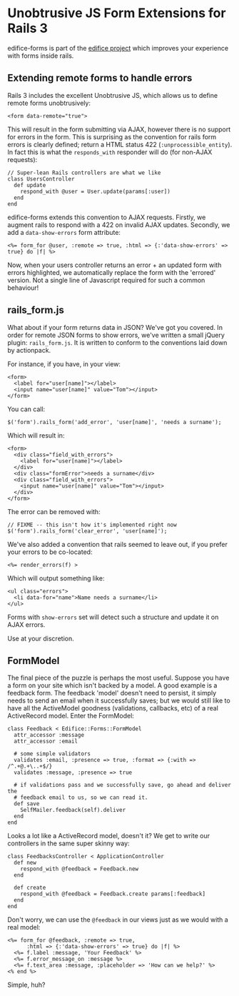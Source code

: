 Unobtrusive JS Form Extensions for Rails 3
==========================================

edifice-forms is part of the [edifice project](https://github.com/tmeasday/edifice) which improves your experience with forms inside rails.

Extending remote forms to handle errors
---------------------------------------

Rails 3 includes the excellent Unobtrusive JS, which allows us to define remote forms unobtrusively:

    <form data-remote="true">

This will result in the form submitting via AJAX, however there is no support for errors in the form. This is surprising as the convention for rails form errors is clearly defined; return a HTML status 422 (`:unprocessible_entity`). In fact this is what the `responds_with` responder will do (for non-AJAX requests):

    // Super-lean Rails controllers are what we like
    class UsersController
      def update
        respond_with @user = User.update(params[:user])
      end
    end

edifice-forms extends this convention to AJAX requests. Firstly, we augment rails to respond with a 422 on invalid AJAX updates. Secondly, we add a `data-show-errors` form attribute:

    <%= form_for @user, :remote => true, :html => {:'data-show-errors' => true} do |f| %>

Now, when your users controller returns an error + an updated form with errors highlighted, we automatically replace the form with the 'errored' version. Not a single line of Javascript required for such a common behaviour!

rails_form.js
-------------

What about if your form returns data in JSON? We've got you covered. In order for remote JSON forms to show errors, we've written a small jQuery plugin: `rails_form.js`. It is written to conform to the conventions laid down by actionpack. 

For instance, if you have, in your view:

    <form>
      <label for="user[name]"></label>
      <input name="user[name]" value="Tom"></input>
    </form>
    
You can call:

    $('form').rails_form('add_error', 'user[name]', 'needs a surname');

Which will result in:

    <form>
      <div class="field_with_errors">
        <label for="user[name]"></label>
      </div>
      <div class="formError">needs a surname</div>
      <div class="field_with_errors">
        <input name="user[name]" value="Tom"></input>
      </div>
    </form>

The error can be removed with:
    
    // FIXME -- this isn't how it's implemented right now
    $('form').rails_form('clear_error', 'user[name]');

We've also added a convention that rails seemed to leave out, if you prefer your errors to be co-located:

    <%= render_errors(f) >
    
Which will output something like:

    <ul class="errors">
      <li data-for="name">Name needs a surname</li>
    </ul>

Forms with `show-errors` set will detect such a structure and update it on AJAX errors.

Use at your discretion.

FormModel
---------

The final piece of the puzzle is perhaps the most useful. Suppose you have a form on your site which isn't backed by a model. A good example is a feedback form. The feedback 'model' doesn't need to persist, it simply needs to send an email when it successfully saves; but we would still like to have all the ActiveModel goodness (validations, callbacks, etc) of a real ActiveRecord model. Enter the FormModel:

    class Feedback < Edifice::Forms::FormModel
      attr_accessor :message
      attr_accessor :email

      # some simple validators
      validates :email, :presence => true, :format => {:with => /^.+@.+\..+$/}
      validates :message, :presence => true
      
      # if validations pass and we successfully save, go ahead and deliver the 
      # feedback email to us, so we can read it.
      def save
        SelfMailer.feedback(self).deliver
      end
    end

Looks a lot like a ActiveRecord model, doesn't it? We get to write our controllers in the same super skinny way:

    class FeedbacksController < ApplicationController
      def new
        respond_with @feedback = Feedback.new
      end
      
      def create
        respond_with @feedback = Feedback.create params[:feedback]
      end
    end

Don't worry, we can use the `@feedback` in our views just as we would with a real model:

    <%= form_for @feedback, :remote => true, 
          :html => {:'data-show-errors' => true} do |f| %>
      <%= f.label :message, 'Your Feedback' %>
      <%= f.error_message_on :message %>
      <%= f.text_area :message, :placeholder => 'How can we help?' %>
    <% end %>

Simple, huh?













